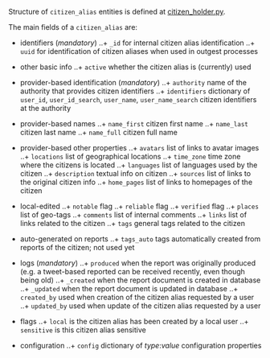 
Structure of `citizen_alias` entities is defined at
[citizen_holder.py](https://github.com/sourcefabric-innovation/citizendesk-core/blob/master/src/citizendesk/common/citizen_holder.py).

The main fields of a `citizen_alias` are:

+ identifiers (_mandatory_)
..+ `_id` for internal citizen alias identification
..+ `uuid` for identification of citizen aliases when used in outgest processes

+ other basic info
..+ `active` whether the citizen alias is (currently) used

+ provider-based identification (_mandatory_)
..+ `authority` name of the authority that provides citizen identifiers
..+ `identifiers` dictionary of `user_id`, `user_id_search`, `user_name`, `user_name_search` citizen identifiers at the authority

+ provider-based names
..+ `name_first` citizen first name
..+ `name_last` citizen last name
..+ `name_full` citizen full name

+ provider-based other properties
..+ `avatars` list of links to avatar images
..+ `locations` list of geographical locations
..+ `time_zone` time zone where the citizens is located
..+ `languages` list of languages used by the citizen
..+ `description` textual info on citizen
..+ `sources` list of links to the original citizen info
..+ `home_pages` list of links to homepages of the citizen

+ local-edited
..+ `notable` flag
..+ `reliable` flag
..+ `verified` flag
..+ `places` list of geo-tags
..+ `comments` list of internal comments
..+ `links` list of links related to the citizen
..+ `tags` general tags related to the citizen

+ auto-generated on reports
..+ `tags_auto` tags automatically created from reports of the citizen; not used yet

+ logs (_mandatory_)
..+ `produced` when the report was originally produced (e.g. a tweet-based reported can be received recently, even though being old)
..+ `_created` when the report document is created in database
..+ `_updated` when the report document is updated in database
..+ `created_by` used when creation of the citizen alias requested by a user
..+ `updated_by` used when update of the citizen alias requested by a user

+ flags
..+ `local` is the citizen alias has been created by a local user
..+ `sensitive` is this citizen alias sensitive

+ configuration
..+ `config` dictionary of _type_:_value_ configuration properties



